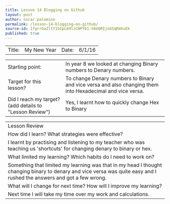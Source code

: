 ```yaml
---
title: Lesson 14 Blogging on Github
layout: post
author: oscar.palomino
permalink: /lesson-14-blogging-on-github/
source-id: 1fgrrGaZltY1bIpL69lzCNPYb1-h6UQRIjoGSqRmhuEk
published: true
---
```

<table>
  <tr>
    <td>Title:  </td>
    <td>My New Year</td>
    <td> Date:  </td>
    <td>6/1/16</td>
  </tr>
</table>


<table>
  <tr>
    <td>Starting point:</td>
    <td>In year 8 we looked at changing Binary numbers to Denary numbers.</td>
  </tr>
  <tr>
    <td>Target for this lesson?</td>
    <td>To change Denary numbers to Binary and vice versa and also changing them into Hexadecimal and vice versa.</td>
  </tr>
  <tr>
    <td>Did I reach my target? 
(add details to "Lesson Review")</td>
    <td>Yes, I learnt how to quickly change Hex to Binary</td>
  </tr>
</table>


<table>
  <tr>
    <td>Lesson Review</td>
  </tr>
  <tr>
    <td>How did I learn? What strategies were effective? </td>
  </tr>
  <tr>
    <td>I learnt by practising and listening to my teacher who was teaching us 'shortcuts' for changing denary to binary or hex.</td>
  </tr>
  <tr>
    <td>What limited my learning? Which habits do I need to work on? </td>
  </tr>
  <tr>
    <td>Something that limited my learning was that in my head I thought changing binary to denary and vice versa was quite easy and I rushed the answers and got a few wrong.</td>
  </tr>
  <tr>
    <td>What will I change for next time? How will I improve my learning?</td>
  </tr>
  <tr>
    <td>Next time I will take my time over my work and calculations.</td>
  </tr>
</table>



